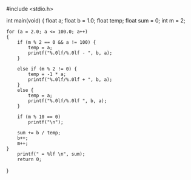 #include <stdio.h>

int main(void)
{
	float a;
	float b = 1.0;
	float temp;
	float sum = 0;
	int m = 2;

	for (a = 2.0; a <= 100.0; a++)
	{
		if (m % 2 == 0 && a != 100) {
			temp = a;
			printf("%.0lf/%.0lf - ", b, a);
		}

		else if (m % 2 != 0) {
			temp = -1 * a;
			printf("%.0lf/%.0lf + ", b, a);
		}
		else {
			temp = a;
			printf("%.0lf/%.0lf ", b, a);
		}

		if (m % 10 == 0)
			printf("\n");

		sum += b / temp;
		b++;
		m++;
	}
		printf(" = %lf \n", sum);
		return 0;
	
}
